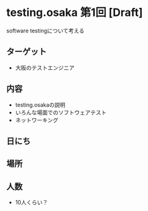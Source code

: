 # testing.osaka 第1回 [Draft]

software testingについて考える

## ターゲット

- 大阪のテストエンジニア

## 内容

- testing.osakaの説明
- いろんな場面でのソフトウェアテスト
- ネットワーキング

## 日にち

## 場所

## 人数
- 10人くらい？

